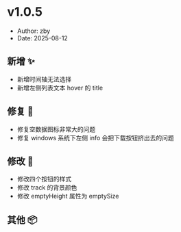 # v1.0.5

- Author: zby
- Date: 2025-08-12

## 新增 ✨

- 新增时间轴无法选择
- 新增左侧列表文本 hover 的 title

## 修复 🔩

- 修复空数据图标非常大的问题
- 修复 windows 系统下左侧 info 会把下载按钮挤出去的问题

## 修改 📝

- 修改四个按钮的样式
- 修改 track 的背景颜色
- 修改 emptyHeight 属性为 emptySize

## 其他 📦
